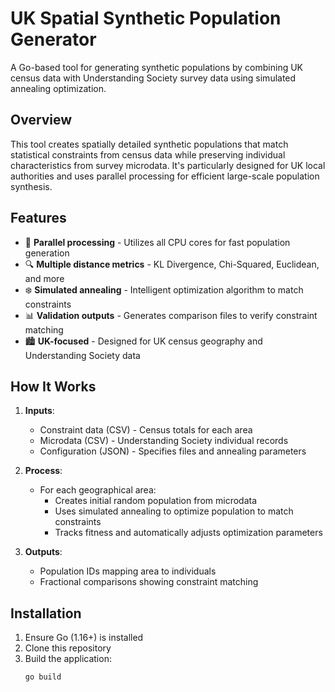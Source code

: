 # UK Spatial Synthetic Population Generator

A Go-based tool for generating synthetic populations by combining UK census data with Understanding Society survey data using simulated annealing optimization.

## Overview

This tool creates spatially detailed synthetic populations that match statistical constraints from census data while preserving individual characteristics from survey microdata. It's particularly designed for UK local authorities and uses parallel processing for efficient large-scale population synthesis.

## Features

- 🚀 **Parallel processing** - Utilizes all CPU cores for fast population generation
- 🔍 **Multiple distance metrics** - KL Divergence, Chi-Squared, Euclidean, and more
- ❄️ **Simulated annealing** - Intelligent optimization algorithm to match constraints
- 📊 **Validation outputs** - Generates comparison files to verify constraint matching
- 🏙️ **UK-focused** - Designed for UK census geography and Understanding Society data

## How It Works

1. **Inputs**:
   - Constraint data (CSV) - Census totals for each area
   - Microdata (CSV) - Understanding Society individual records
   - Configuration (JSON) - Specifies files and annealing parameters

2. **Process**:
   - For each geographical area:
     - Creates initial random population from microdata
     - Uses simulated annealing to optimize population to match constraints
     - Tracks fitness and automatically adjusts optimization parameters

3. **Outputs**:
   - Population IDs mapping area to individuals
   - Fractional comparisons showing constraint matching

## Installation

1. Ensure Go (1.16+) is installed
2. Clone this repository
3. Build the application:
   ```bash
   go build
